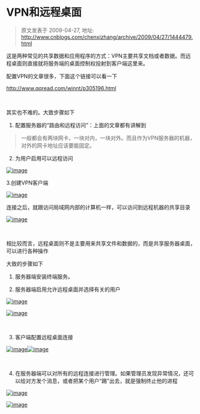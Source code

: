 # VPN和远程桌面 
> 原文发表于 2009-04-27, 地址: http://www.cnblogs.com/chenxizhang/archive/2009/04/27/1444479.html 


这是两种常见的共享数据和应用程序的方式：VPN主要共享文档或者数据。而远程桌面则直接就将服务端的桌面控制权投射到客户端这里来。

 配置VPN的文章很多，下面这个链接可以看一下

 <http://www.qqread.com/winnt/p305196.html>

  

 其实也不难的。大致步骤如下

 1. 配置服务器的“路由和远程访问”：上面的文章都有讲解到

 
>  一般都会有两块网卡，一块对内，一块对外。而且作为VPN服务器的机器，对外的网卡地址应该要能固定。
> 
> 

 2. 为用户启用可以远程访问

 [![image](http://images.cnblogs.com/cnblogs_com/chenxizhang/WindowsLiveWriter/VPN_A4BE/image_thumb.png "image")](http://images.cnblogs.com/cnblogs_com/chenxizhang/WindowsLiveWriter/VPN_A4BE/image_2.png) 

 3.创建VPN客户端

 [![image](http://images.cnblogs.com/cnblogs_com/chenxizhang/WindowsLiveWriter/VPN_A4BE/image_thumb_1.png "image")](http://images.cnblogs.com/cnblogs_com/chenxizhang/WindowsLiveWriter/VPN_A4BE/image_4.png) 

 连接之后，就跟访问局域网内部的计算机一样，可以访问到远程机器的共享目录

 [![image](http://images.cnblogs.com/cnblogs_com/chenxizhang/WindowsLiveWriter/VPN_A4BE/image_thumb_2.png "image")](http://images.cnblogs.com/cnblogs_com/chenxizhang/WindowsLiveWriter/VPN_A4BE/image_6.png) 

  

 相比较而言，远程桌面则不是主要用来共享文件和数据的，而是共享服务器桌面，可以进行各种操作

 大致的步骤如下

 1. 服务器端安装终端服务。

 2. 服务器端启用允许远程桌面并选择有关的用户

 [![image](http://images.cnblogs.com/cnblogs_com/chenxizhang/WindowsLiveWriter/VPN_A4BE/image_thumb_5.png "image")](http://images.cnblogs.com/cnblogs_com/chenxizhang/WindowsLiveWriter/VPN_A4BE/image_12.png) 

 [![image](http://images.cnblogs.com/cnblogs_com/chenxizhang/WindowsLiveWriter/VPN_A4BE/image_thumb_6.png "image")](http://images.cnblogs.com/cnblogs_com/chenxizhang/WindowsLiveWriter/VPN_A4BE/image_14.png) 

  

 3. 客户端配置远程桌面连接

 [![image](http://images.cnblogs.com/cnblogs_com/chenxizhang/WindowsLiveWriter/VPN_A4BE/image_thumb_3.png "image")](http://images.cnblogs.com/cnblogs_com/chenxizhang/WindowsLiveWriter/VPN_A4BE/image_8.png)[![image](http://images.cnblogs.com/cnblogs_com/chenxizhang/WindowsLiveWriter/VPN_A4BE/image_thumb_4.png "image")](http://images.cnblogs.com/cnblogs_com/chenxizhang/WindowsLiveWriter/VPN_A4BE/image_10.png) 

  

  4. 在服务器端可以对所有的远程连接进行管理。如果管理员发现异常情况，还可以给对方发个消息，或者把某个用户“踢”出去，就是强制终止他的进程

 [![image](http://images.cnblogs.com/cnblogs_com/chenxizhang/WindowsLiveWriter/VPN_A4BE/image_thumb_7.png "image")](http://images.cnblogs.com/cnblogs_com/chenxizhang/WindowsLiveWriter/VPN_A4BE/image_16.png) 

 [![image](http://images.cnblogs.com/cnblogs_com/chenxizhang/WindowsLiveWriter/VPN_A4BE/image_thumb_8.png "image")](http://images.cnblogs.com/cnblogs_com/chenxizhang/WindowsLiveWriter/VPN_A4BE/image_18.png)

